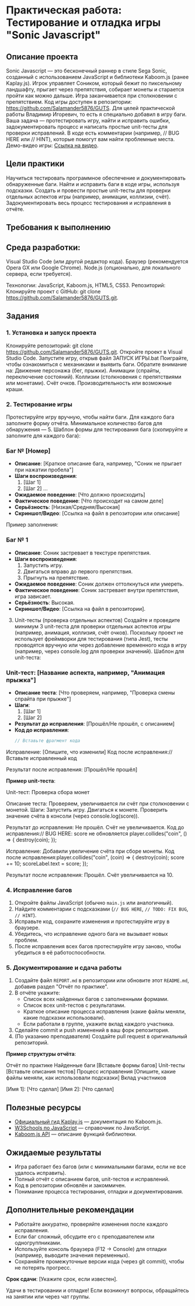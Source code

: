# Практическая работа: Тестирование и отладка игры "Sonic Javascript"

## Описание проекта
Sonic Javascript — это бесконечный раннер в стиле Sega Sonic, созданный с использованием JavaScript и библиотеки Kaboom.js (ранее Kaplay.js). Игрок управляет Соником, который бежит по пиксельному ландшафту, прыгает через препятствия, собирает монеты и старается пройти как можно дальше. Игра заканчивается при столкновении с препятствием. Код игры доступен в репозитории: https://github.com/Salamander5876/GUTS.
Для целей практической работы Владимир Игоревич, то есть я специально добавил в игру баги. Ваша задача — протестировать игру, найти и исправить ошибки, задокументировать процесс и написать простые unit-тесты для проверки исправлений. В коде есть комментарии (например, // BUG HERE или // HINT), которые помогут вам найти проблемные места.
Демо-видео игры: [Ссылка на видео](https://www.loom.com/share/be6bde2e9bf049deae7ebbf74a88913d).

## Цели практики

Научиться тестировать программное обеспечение и документировать обнаруженные баги.
Найти и исправить баги в коде игры, используя подсказки.
Создать и провести простые unit-тесты для проверки отдельных аспектов игры (например, анимации, коллизии, счёт).
Задокументировать весь процесс тестирования и исправления в отчёте.

## Требования к выполнению

## Среда разработки:
Visual Studio Code (или другой редактор кода).
Браузер (рекомендуется Opera GX или Google Chrome).
Node.js (опционально, для локального сервера, если требуется).


Технологии: JavaScript, Kaboom.js, HTML5, CSS3.
Репозиторий: Клонируйте проект с GitHub: git clone https://github.com/Salamander5876/GUTS.git.

## Задания
### 1. Установка и запуск проекта

Клонируйте репозиторий: git clone https://github.com/Salamander5876/GUTS.git.
Откройте проект в Visual Studio Code.
Запустите игру, открыв файл ЗАПУСК ИГРЫ.bat
Поиграйте, чтобы ознакомиться с механиками и выявить баги. Обратите внимание на:
Движение персонажа (бег, прыжки).
Анимации (спрайты, переключение состояний).
Коллизии (столкновения с препятствиями или монетами).
Счёт очков.
Производительность или возможные краши.



### 2. Тестирование игры
Протестируйте игру вручную, чтобы найти баги. Для каждого бага заполните форму отчёта. Минимальное количество багов для обнаружения — 5.
Шаблон формы для тестирования бага (скопируйте и заполните для каждого бага):
### Баг № [Номер]

- **Описание**: [Краткое описание бага, например, "Соник не прыгает при нажатии пробела"]
- **Шаги воспроизведения**:
  1. [Шаг 1]
  2. [Шаг 2]
  ...
- **Ожидаемое поведение**: [Что должно происходить]
- **Фактическое поведение**: [Что происходит на самом деле]
- **Серьёзность**: [Низкая/Средняя/Высокая]
- **Скриншот/Видео**: [Ссылка на файл в репозитории или описание]

Пример заполнения:
### Баг № 1

- **Описание**: Соник застревает в текстуре препятствия.
- **Шаги воспроизведения**:
  1. Запустить игру.
  2. Двигаться вправо до первого препятствия.
  3. Прыгнуть на препятствие.
- **Ожидаемое поведение**: Соник должен оттолкнуться или умереть.
- **Фактическое поведение**: Соник застревает внутри препятствия, игра зависает.
- **Серьёзность**: Высокая.
- **Скриншот/Видео**: [Ссылка на файл в репозитории].

3. Unit-тесты (проверка отдельных аспектов)
Создайте и проведите минимум 3 unit-теста для проверки отдельных аспектов игры (например, анимация, коллизия, счёт очков). Поскольку проект не использует фреймворки для тестирования (типа Jest), тесты проводятся вручную или через добавление временного кода в игру (например, через console.log для проверки значений).
Шаблон для unit-теста:
### Unit-тест: [Название аспекта, например, "Анимация прыжка"]

- **Описание теста**: [Что проверяем, например, "Проверка смены спрайта при прыжке"]
- **Шаги**:
  1. [Шаг 1]
  2. [Шаг 2]
- **Результат до исправления**: [Прошёл/Не прошёл, с описанием]
- **Код до исправления**:
  ```js
  // Вставьте фрагмент кода


Исправление: [Опишите, что изменили]
Код после исправления:// Вставьте исправленный код


Результат после исправления: [Прошёл/Не прошёл]


**Пример unit-теста**:

Unit-тест: Проверка сбора монет

Описание теста: Проверяем, увеличивается ли счёт при столкновении с монетой.
Шаги:
Запустить игру.
Двигаться к монете.
Проверить значение счёта в консоли (через console.log(score)).


Результат до исправления: Не прошёл. Счёт не увеличивается.
Код до исправления:// BUG HERE: score не обновляется
player.collides("coin", () => {
  destroy(coin);
});


Исправление: Добавили увеличение счёта при сборе монеты.
Код после исправления:player.collides("coin", (coin) => {
  destroy(coin);
  score += 10;
  scoreLabel.text = score;
});


Результат после исправления: Прошёл. Счёт увеличивается на 10.


### 4. Исправление багов

1. Откройте файлы JavaScript (обычно `main.js` или аналогичный).
2. Найдите комментарии с подсказками (`// BUG HERE`, `// TODO: FIX BUG`, `// HINT`).
3. Исправьте код, сохраните изменения и протестируйте игру в браузере.
4. Убедитесь, что исправление одного бага не вызывает новых проблем.
5. После исправления всех багов протестируйте игру заново, чтобы убедиться в её работоспособности.

### 5. Документирование и сдача работы

1. Создайте файл `REPORT.md` в репозитории или обновите этот `README.md`, добавив раздел "Отчёт по практике".
2. В отчёте укажите:
   - Список всех найденных багов с заполненными формами.
   - Список всех unit-тестов с результатами.
   - Краткое описание процесса исправления (какие файлы меняли, какие подсказки использовали).
   - Если работали в группе, укажите вклад каждого участника.
3. Сделайте commit и push изменений в ваш форк репозитория.
4. (По указанию преподавателя) Создайте pull request в оригинальный репозиторий.

**Пример структуры отчёта**:

Отчёт по практике
Найденные баги
[Вставьте формы багов]
Unit-тесты
[Вставьте описания тестов]
Процесс исправления
[Опишите, какие файлы меняли, как использовали подсказки]
Вклад участников

[Имя 1]: [Что сделал]
[Имя 2]: [Что сделал]


## Полезные ресурсы

- [Официальный гид Kaplay.js](https://kaplayjs.com/guides/install/) — документация по Kaboom.js.
- [W3Schools по JavaScript](https://www.w3schools.com/js/) — справочник по JavaScript.
- [Kaboom.js API](https://kaboomjs.com/doc) — описание функций библиотеки.

## Ожидаемые результаты

- Игра работает без багов (или с минимальными багами, если не все удалось исправить).
- Полный отчёт с описанием багов, unit-тестов и исправлений.
- Код в репозитории обновлён и закоммичен.
- Понимание процесса тестирования, отладки и документирования.

## Дополнительные рекомендации

- Работайте аккуратно, проверяйте изменения после каждого исправления.
- Если баг сложный, обсудите его с преподавателем или одногруппниками.
- Используйте консоль браузера (F12 → Console) для отладки (например, выводите значения переменных).
- Сохраняйте промежуточные версии кода (через git commit), чтобы не потерять прогресс.

**Срок сдачи**: [Укажите срок, если известен].

Удачи в тестировании и отладке! Если возникнут вопросы, обращайтесь на занятии или через чат группы.
